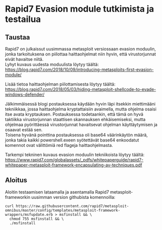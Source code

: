 # Rapid7 Evasion module tutkimista ja testailua

## Taustaa
Rapid7 on julkaissut uusimmassa metasploit versiossaan evasion moduulin, jonka tarkoituksena on piilottaa haittaohjelmat niin hyvin, että virustorjunnat eivät havaitse niitä.  
Lyhyt kuvaus uudesta moduulista löytyy täältä: https://blog.rapid7.com/2018/10/09/introducing-metasploits-first-evasion-module/  
  
Lisää tietoa haittaohjelman piilottamisesta löytyy täältä: https://blog.rapid7.com/2018/05/03/hiding-metasploit-shellcode-to-evade-windows-defender/  
  
Jälkimmäisessä blogi postauksessa käydään hyvin läpi itsekkin miettimääni tekniikkaa, jossa haittaohjelma kryptattaisiin avaimella, mutta ohjelma osaisi itse avata kryptauksen. Postauksessa todetaankin, että tämä on hyvä taktiikka virustorjunnan staattisen skannauksen ehkäisemiseksi, mutta ohjelmaa pyörittäessä virustorjunnat havaitsevat ohjelman käyttäytymisen ja osaavat estää sen.  
Toisena hyvänä pointtina postauksessa oli base64 väärinkäytön määrä, jonka takia kaikki powershell.exeen syötettävät base64 enkoodatut komennot ovat välittömiä red flageja haittaohjelmasta.
  
Tarkempi tekninen kuvaus evasion moduulin tekniikoista löytyy täältä: https://www.rapid7.com/globalassets/_pdfs/whitepaperguide/rapid7-whitepaper-metasploit-framework-encapsulating-av-techniques.pdf  


## Aloitus
Aloitin testaamisen lataamalla ja asentamalla Rapid7 metasploit-frameworkin uusimman version githubista komennoilla:

```
curl https://raw.githubusercontent.com/rapid7/metasploit-omnibus/master/config/templates/metasploit-framework-wrappers/msfupdate.erb > msfinstall && \
  chmod 755 msfinstall && \
  ./msfinstall
  ```
  
  
  
